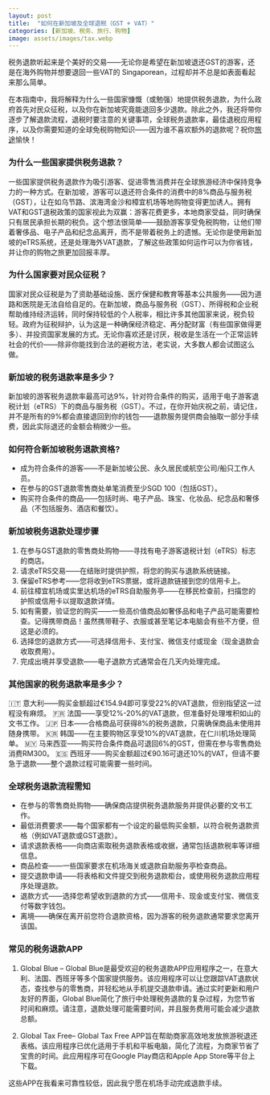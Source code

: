 ```yaml
---
layout: post
title:  "如何在新加坡及全球退税（GST + VAT）"
categories: [新加坡、税务、旅行、购物]
image: assets/images/tax.webp
---
```


税务退款听起来是个美好的交易——无论你是希望在新加坡退还GST的游客，还是在海外购物并想要退回一些VAT的 Singaporean，过程却并不总是如表面看起来那么简单。

在本指南中，我将解释为什么一些国家慷慨（或勉强）地提供税务退款，为什么政府首先对民众征税，以及你在新加坡究竟能退回多少退款。除此之外，我还将带你逐步了解退款流程，退税时要注意的关键事项，全球税务退款率，最佳退税应用程序，以及你需要知道的全球免税购物知识——因为谁不喜欢额外的退款呢？祝你[旅途](https://fromhktosg.github.io/zh/singapore-flights/)愉快！

### 为什么一些国家提供税务退款？

一些国家提供税务退款作为吸引游客、促进零售消费并在全球旅游经济中保持竞争力的一种方式。在新加坡，游客可以退还符合条件的消费中的8%商品与服务税（GST），让在如乌节路、滨海湾金沙和樟宜机场等地购物变得更加诱人。拥有VAT和GST退税政策的国家视此为双赢：游客花费更多，本地商家受益，同时确保只有居民承担长期的税负。这个想法很简单——鼓励游客享受免税购物，让他们带着奢侈品、电子产品和纪念品离开，而不是带着税务上的遗憾。无论你是使用新加坡的eTRS系统，还是处理海外VAT退款，了解这些政策如何运作可以为你省钱，并让你的购物之旅更加回报丰厚。

### 为什么国家要对民众征税？

国家对民众征税是为了资助基础设施、医疗保健和教育等基本公共服务——因为道路和医院是无法自给自足的。在新加坡，商品与服务税（GST）、所得税和企业税帮助维持经济运转，同时保持较低的个人税率，相比许多其他国家来说，税负较轻。政府为征税辩护，认为这是一种确保经济稳定、再分配财富（有些国家做得更多）、并投资国家发展的方式。无论你喜欢还是讨厌，税收是生活在一个正常运转社会的代价——除非你能找到合法的避税方法，老实说，大多数人都会试图这么做。

### 新加坡的税务退款率是多少？

新加坡的游客税务退款率最高可达9%，针对符合条件的购买，适用于电子游客退税计划（eTRS）下的商品与服务税（GST）。不过，在你开始庆祝之前，请记住，并不是所有的9%都会直接退回到你的钱包——退款服务提供商会抽取一部分手续费，因此实际退还的金额会稍微少一些。

### 如何符合新加坡税务退款资格?

+ 成为符合条件的游客——不是新加坡公民、永久居民或航空公司/船只工作人员。
+ 在参与的GST退款零售商处单笔消费至少SGD 100（包括GST）。
+ 购买符合条件的商品——包括时尚、电子产品、珠宝、化妆品、纪念品和奢侈品（不包括服务、酒店和餐饮）。

### 新加坡税务退款处理步骤

1. 在参与GST退款的零售商处购物——寻找有电子游客退税计划（eTRS）标志的商店。
2. 请求eTRS交易——在结账时提供护照，将您的购买与退款系统链接。
3. 保留eTRS参考——您将收到eTRS票据，或将退款链接到您的信用卡上。
4. 前往樟宜机场或实里达机场的eTRS自助服务亭——在移民检查前，扫描您的护照或信用卡以提取退款详情。
5. 如有需要，验证您的购买——一些高价值商品如奢侈品和电子产品可能需要检查。记得携带商品！虽然携带鞋子、衣服或甚至笔记本电脑会有些不方便，但这是必须的。
6. 选择您的退款方式——可选择信用卡、支付宝、微信支付或现金（现金退款会收取费用）。
7. 完成出境并享受退款——电子退款方式通常会在几天内处理完成。

### 其他国家的税务退款率是多少？

🇮🇹 意大利——购买金额超过€154.94即可享受22%的VAT退款，但别指望这一过程没有麻烦。
🇫🇷 法国——享受12%-20%的VAT退款，但准备好处理堆积如山的文书工作。
🇯🇵 日本——合格商品可获得8%的税务退款，只需确保商品未使用并随身携带。
🇰🇷 韩国——在主要购物区享受10%的VAT退款，在仁川机场处理简单。
🇲🇾 马来西亚——购买符合条件商品可退回6%的GST，但需在参与零售商处消费RM300。
🇪🇸 西班牙——购买金额超过€90.16可退还10%的VAT，但请不要急于退款——整个退款过程可能需要一些时间。

### 全球税务退款流程需知

+ 在参与的零售商处购物——确保商店提供税务退款服务并提供必要的文书工作。
+ 最低消费要求——每个国家都有一个设定的最低购买金额，以符合税务退款资格（例如VAT退款或GST退款）。
+ 请求退款表格——向商店索取税务退款表格或收据，通常包括退款税率等详细信息。
+ 商品检查——一些国家要求在机场海关或退款自助服务亭检查商品。
+ 提交退款申请——将表格和文件提交到税务退款柜台，或使用税务退款应用程序处理退款。
+ 退款方式——选择您希望收到退款的方式——信用卡、现金或支付宝、微信支付等数字钱包。
+ 离境——确保在离开前您符合退款资格，因为游客的税务退款通常要求您离开该国。

### 常见的税务退款APP

1. Global Blue – Global Blue是最受欢迎的税务退款APP应用程序之一，在意大利、法国、西班牙等多个国家提供服务。该应用程序可以让您跟踪VAT退款状态，查找参与的零售商，并轻松地从手机提交退款申请。通过实时更新和用户友好的界面，Global Blue简化了旅行中处理税务退款的复杂过程，为您节省时间和麻烦。请注意，退款处理可能需要时间，并且服务费用可能会减少退款总额。

2. Global Tax Free– Global Tax Free APP旨在帮助商家高效地发放旅游税退还表格。该应用程序已优化适用于手机和平板电脑，简化了流程，为商家节省了宝贵的时间。此应用程序可在Google Play商店和Apple App Store等平台上下载。

这些APP在我看来可靠性较低，因此我宁愿在机场手动完成退款手续。


